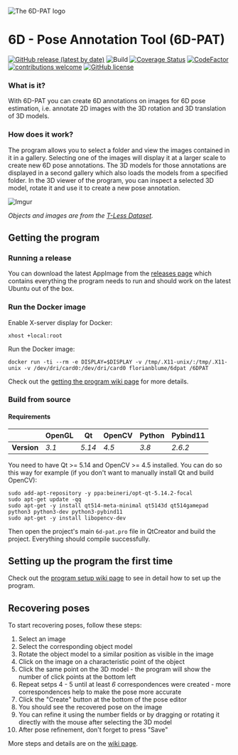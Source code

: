 ![The 6D-PAT logo](https://i.imgur.com/P7YhNz5.png "The 6D-PAT logo")

# 6D - Pose Annotation Tool (6D-PAT)

[![GitHub release (latest by date)](https://img.shields.io/github/v/release/florianblume/6d-pat)](https://github.com/florianblume/6d-pat/releases) ![Build](https://github.com/florianblume/6d-pat/workflows/build/badge.svg) [![Coverage Status](https://coveralls.io/repos/github/florianblume/6d-pat/badge.svg?branch=master)](https://coveralls.io/github/florianblume/6d-pat?branch=master) [![CodeFactor](https://www.codefactor.io/repository/github/florianblume/6d-pat/badge)](https://www.codefactor.io/repository/github/florianblume/6d-pat)  [![contributions welcome](https://img.shields.io/badge/contributions-welcome-brightgreen.svg?style=flat)](https://github.com/florianblume/6d-pat/issues) [![GitHub license](https://img.shields.io/github/license/florianblume/6d-pat)](https://github.com/florianblume/6d-pat/blob/master/LICENSE)

### What is it?

With 6D-PAT you can create 6D annotations on images for 6D pose estimation, i.e. annotate 2D images with the 3D rotation and 3D translation of 3D models.

### How does it work?

The program allows you to select a folder and view the images contained in it in a gallery. Selecting one of the images will display it at a larger scale to create new 6D pose annotations. The 3D models for those annotations are displayed in a second gallery which also loads the models from a specified folder. In the 3D viewer of the program, you can inspect a selected 3D model, rotate it and use it to create a new pose annotation.

![Imgur](https://i.imgur.com/lwsKfn3.png)

*Objects and images are from the [T-Less Dataset](http://cmp.felk.cvut.cz/t-less/).*

## Getting the program

### Running a release

You can download the latest AppImage from the [releases page](https://github.com/florianblume/6d-pat/releases) which contains everything the program needs to run and should work on the latest Ubuntu out of the box.

### Run the Docker image

Enable X-server display for Docker:

    xhost +local:root
    
Run the Docker image:

    docker run -ti --rm -e DISPLAY=$DISPLAY -v /tmp/.X11-unix/:/tmp/.X11-unix -v /dev/dri/card0:/dev/dri/card0 florianblume/6dpat /6DPAT

Check out the [getting the program wiki page](https://github.com/florianblume/6d-pat/wiki/1.-Getting-the-Program) for more details.

### Build from source

#### Requirements

|  | OpenGL | Qt | OpenCV | Python | Pybind11
--- | --- | --- | --- | --- | ---
**Version** | *3.1* | *5.14* | *4.5* | *3.8* | *2.6.2*

You need to have Qt >= 5.14 and OpenCV >= 4.5 installed. You can do so this way for example (if you don't want to manually install Qt and build OpenCV):

    sudo add-apt-repository -y ppa:beineri/opt-qt-5.14.2-focal
    sudo apt-get update -qq
    sudo apt-get -y install qt514-meta-minimal qt5143d qt514gamepad python3 python3-dev python3-pybind11
    sudo apt-get -y install libopencv-dev

Then open the project's main `6d-pat.pro` file in QtCreator and build the project. Everything should compile successfully.

## Setting up the program the first time

Check out the [program setup wiki page](https://github.com/florianblume/6d-pat/wiki/2.-Setting-up-the-Program) to see in detail how to set up the program.

## Recovering poses

To start recovering poses, follow these steps:
1. Select an image
2. Select the corresponding object model
3. Rotate the object model to a similar position as visible in the image
4. Click on the image on a characteristic point of the object
5. Click the same point on the 3D model - the program will show the number of click points at the bottom left
6. Repeat setps 4 - 5 until at least *6* correspondences were created - more correspondences help to make the pose more accurate
7. Click the "Create" button at the bottom of the pose editor
8. You should see the recovered pose on the image
9. You can refine it using the number fields or by dragging or rotating it directly with the mouse after selecting the 3D model
10. After pose refinement, don't forget to press "Save"

More steps and details are on the [wiki page](https://github.com/florianblume/6d-pat/wiki/Recovering-Poses).
